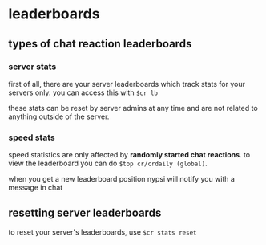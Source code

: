 # leaderboards

## types of chat reaction leaderboards

### server stats

first of all, there are your server leaderboards which track stats for your servers only. you can
access this with `$cr lb`

these stats can be reset by server admins at any time and are not related to anything outside of the
server.

### speed stats

speed statistics are only affected by **randomly started chat reactions**. to view the leaderboard
you can do `$top cr/crdaily (global)`.

when you get a new leaderboard position nypsi will notify you with a message in chat

## resetting server leaderboards

to reset your server's leaderboards, use `$cr stats reset`
